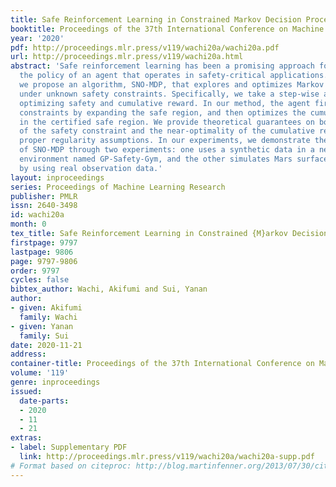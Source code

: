 ```yaml
---
title: Safe Reinforcement Learning in Constrained Markov Decision Processes
booktitle: Proceedings of the 37th International Conference on Machine Learning
year: '2020'
pdf: http://proceedings.mlr.press/v119/wachi20a/wachi20a.pdf
url: http://proceedings.mlr.press/v119/wachi20a.html
abstract: 'Safe reinforcement learning has been a promising approach for optimizing
  the policy of an agent that operates in safety-critical applications. In this paper,
  we propose an algorithm, SNO-MDP, that explores and optimizes Markov decision processes
  under unknown safety constraints. Specifically, we take a step-wise approach for
  optimizing safety and cumulative reward. In our method, the agent first learns safety
  constraints by expanding the safe region, and then optimizes the cumulative reward
  in the certified safe region. We provide theoretical guarantees on both the satisfaction
  of the safety constraint and the near-optimality of the cumulative reward under
  proper regularity assumptions. In our experiments, we demonstrate the effectiveness
  of SNO-MDP through two experiments: one uses a synthetic data in a new, openly-available
  environment named GP-Safety-Gym, and the other simulates Mars surface exploration
  by using real observation data.'
layout: inproceedings
series: Proceedings of Machine Learning Research
publisher: PMLR
issn: 2640-3498
id: wachi20a
month: 0
tex_title: Safe Reinforcement Learning in Constrained {M}arkov Decision Processes
firstpage: 9797
lastpage: 9806
page: 9797-9806
order: 9797
cycles: false
bibtex_author: Wachi, Akifumi and Sui, Yanan
author:
- given: Akifumi
  family: Wachi
- given: Yanan
  family: Sui
date: 2020-11-21
address: 
container-title: Proceedings of the 37th International Conference on Machine Learning
volume: '119'
genre: inproceedings
issued:
  date-parts:
  - 2020
  - 11
  - 21
extras:
- label: Supplementary PDF
  link: http://proceedings.mlr.press/v119/wachi20a/wachi20a-supp.pdf
# Format based on citeproc: http://blog.martinfenner.org/2013/07/30/citeproc-yaml-for-bibliographies/
---
```


